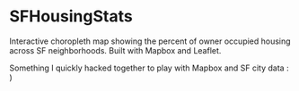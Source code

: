 # SFHousingStats
Interactive choropleth map showing the percent of owner occupied housing across SF neighborhoods. Built with Mapbox and Leaflet.

Something I quickly hacked together to play with Mapbox and SF city data : )
